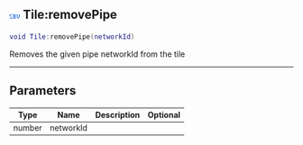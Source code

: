 ## ![server](.gitbook/assets/server.png) Tile:removePipe


```lua
void Tile:removePipe(networkId)
```

Removes the given pipe networkId from the tile


------
## Parameters

| Type   | Name | Description              | Optional |
| ------ | ---- | ------------------------ | -------: |
| number | networkId |  |  |


